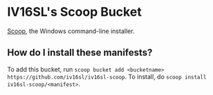 # IV16SL's Scoop Bucket

<!-- Uncomment the following line after replacing placeholders -->
<!-- [![Tests](https://github.com/<username>/<bucketname>/actions/workflows/ci.yml/badge.svg)](https://github.com/<username>/<bucketname>/actions/workflows/ci.yml) [![Excavator](https://github.com/<username>/<bucketname>/actions/workflows/excavator.yml/badge.svg)](https://github.com/<username>/<bucketname>/actions/workflows/excavator.yml) -->

[Scoop](https://scoop.sh), the Windows command-line installer.

## How do I install these manifests?

To add this bucket, run `scoop bucket add <bucketname> https://github.com/iv16sl/iv16sl-scoop`. To install, do `scoop install iv16sl-scoop/<manifest>`.
